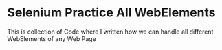 # Selenium Practice All WebElements
 This is collection of Code where I written how we can handle all different WebElements of any Web Page
